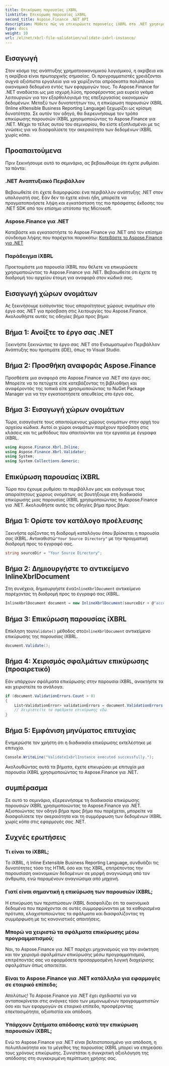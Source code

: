 ```yaml
---
title: Επικύρωση παρουσίας iXBRL
linktitle: Επικύρωση παρουσίας iXBRL
second_title: Aspose.Finance .NET API
description: Μάθετε πώς να επικυρώνετε παρουσίες iXBRL στο .NET χρησιμοποιώντας το Aspose.Finance. Διασφαλίστε την ακεραιότητα και τη συμμόρφωση των δεδομένων χωρίς κόπο. #Aspose #Finance #iXBRL
type: docs
weight: 10
url: /el/net/xbrl-file-validation/validate-ixbrl-instance/
---
```

## Εισαγωγή
Στον κόσμο της ανάπτυξης χρηματοοικονομικού λογισμικού, η ακρίβεια και η ακρίβεια είναι πρωταρχικής σημασίας. Οι προγραμματιστές χρειάζονται συχνά αξιόπιστα εργαλεία για να χειρίζονται απρόσκοπτα πολύπλοκα οικονομικά δεδομένα εντός των εφαρμογών τους. Το Aspose.Finance for .NET αναδύεται ως μια ισχυρή λύση, προσφέροντας μια ευρεία γκάμα λειτουργιών για τον εξορθολογισμό της επεξεργασίας οικονομικών δεδομένων. Μεταξύ των δυνατοτήτων του, η επικύρωση παρουσιών iXBRL (Inline eXtensible Business Reporting Language) ξεχωρίζει ως κρίσιμη δυνατότητα. Σε αυτόν τον οδηγό, θα διερευνήσουμε τον τρόπο επικύρωσης παρουσιών iXBRL χρησιμοποιώντας το Aspose.Finance για .NET. Μέχρι το τέλος αυτού του σεμιναρίου, θα είστε εξοπλισμένοι με τις γνώσεις για να διασφαλίσετε την ακεραιότητα των δεδομένων iXBRL χωρίς κόπο.
## Προαπαιτούμενα
Πριν ξεκινήσουμε αυτό το σεμινάριο, ας βεβαιωθούμε ότι έχετε ρυθμίσει τα πάντα:
### .NET Αναπτυξιακό Περιβάλλον
Βεβαιωθείτε ότι έχετε διαμορφώσει ένα περιβάλλον ανάπτυξης .NET στον υπολογιστή σας. Εάν δεν το έχετε κάνει ήδη, μπορείτε να πραγματοποιήσετε λήψη και εγκατάσταση της πιο πρόσφατης έκδοσης του .NET SDK από τον επίσημο ιστότοπο της Microsoft.
### Aspose.Finance για .NET
Κατεβάστε και εγκαταστήστε το Aspose.Finance για .NET από τον επίσημο σύνδεσμο λήψης που παρέχεται παρακάτω:
[Κατεβάστε το Aspose.Finance για .NET](https://releases.aspose.com/finance/net/)
### Παράδειγμα iXBRL
Προετοιμάστε μια παρουσία iXBRL που θέλετε να επικυρώσετε χρησιμοποιώντας το Aspose.Finance για .NET. Βεβαιωθείτε ότι έχετε τη διαδρομή του αρχείου έτοιμη για αναφορά στον κώδικά σας.
## Εισαγωγή χώρων ονομάτων
Ας ξεκινήσουμε εισάγοντας τους απαραίτητους χώρους ονομάτων στο έργο σας .NET για πρόσβαση στις λειτουργίες του Aspose.Finance. Ακολουθήστε αυτές τις οδηγίες βήμα προς βήμα:
## Βήμα 1: Ανοίξτε το έργο σας .NET
Ξεκινήστε ξεκινώντας το έργο σας .NET στο Ενσωματωμένο Περιβάλλον Ανάπτυξης που προτιμάτε (IDE), όπως το Visual Studio.
## Βήμα 2: Προσθήκη αναφοράς Aspose.Finance
Προσθέστε μια αναφορά στο Aspose.Finance για .NET στο έργο σας. Μπορείτε να το πετύχετε είτε κατεβάζοντας τη βιβλιοθήκη και αναφέροντάς της τοπικά είτε χρησιμοποιώντας το NuGet Package Manager για να την εγκαταστήσετε απευθείας στο έργο σας.
## Βήμα 3: Εισαγωγή χώρων ονομάτων
Τώρα, εισαγάγετε τους απαιτούμενους χώρους ονομάτων στην αρχή του αρχείου κώδικα. Αυτοί οι χώροι ονομάτων παρέχουν πρόσβαση στις κλάσεις και τις μεθόδους που απαιτούνται για την εργασία με έγγραφα iXBRL.
```csharp
using Aspose.Finance.Xbrl.Inline;
using Aspose.Finance.Xbrl.Validator;
using System;
using System.Collections.Generic;
```
## Επικύρωση παρουσίας iXBRL
Τώρα που έχουμε ρυθμίσει το περιβάλλον μας και εισάγουμε τους απαραίτητους χώρους ονομάτων, ας βουτήξουμε στη διαδικασία επικύρωσης μιας παρουσίας iXBRL χρησιμοποιώντας το Aspose.Finance για .NET. Ακολουθήστε αυτές τις οδηγίες βήμα προς βήμα:
## Βήμα 1: Ορίστε τον κατάλογο προέλευσης
 Ξεκινήστε ορίζοντας τη διαδρομή καταλόγου όπου βρίσκεται η παρουσία σας iXBRL. Αντικαθιστώ`"Your Source Directory"` με την πραγματική διαδρομή προς το έγγραφό σας.
```csharp
string sourceDir = "Your Source Directory";
```
## Βήμα 2: Δημιουργήστε το αντικείμενο InlineXbrlDocument
 Στη συνέχεια, δημιουργήστε ένα`InlineXbrlDocument` αντικείμενο παρέχοντας τη διαδρομή προς το έγγραφό σας iXBRL.
```csharp
InlineXbrlDocument document = new InlineXbrlDocument(sourceDir + @"account_1.html");
```
## Βήμα 3: Επικύρωση παρουσίας iXBRL
 Επίκληση του`Validate()` μέθοδος στο`InlineXbrlDocument` αντικείμενο επικύρωσης της παρουσίας iXBRL.
```csharp
document.Validate();
```
## Βήμα 4: Χειρισμός σφαλμάτων επικύρωσης (προαιρετικό)
Εάν υπάρχουν σφάλματα επικύρωσης στην παρουσία iXBRL, ανακτήστε τα και χειριστείτε τα ανάλογα.
```csharp
if (document.ValidationErrors.Count > 0)
{
    List<ValidationError> validationErrors = document.ValidationErrors;
    // Χειριστείτε τα σφάλματα επικύρωσης εδώ
}
```
## Βήμα 5: Εμφάνιση μηνύματος επιτυχίας
Ενημερώστε τον χρήστη ότι η διαδικασία επικύρωσης εκτελέστηκε με επιτυχία.
```csharp
Console.WriteLine("ValidateIxbrlInstance executed successfully.");
```
Ακολουθώντας αυτά τα βήματα, έχετε επικυρώσει με επιτυχία μια παρουσία iXBRL χρησιμοποιώντας το Aspose.Finance για .NET.
## συμπέρασμα
Σε αυτό το σεμινάριο, εξερευνήσαμε τη διαδικασία επικύρωσης παρουσιών iXBRL χρησιμοποιώντας το Aspose.Finance για .NET. Αξιοποιώντας τον οδηγό βήμα προς βήμα που παρέχεται, μπορείτε να διασφαλίσετε την ακεραιότητα και τη συμμόρφωση των δεδομένων iXBRL χωρίς κόπο στις εφαρμογές σας .NET.
## Συχνές ερωτήσεις
### Τι είναι το iXBRL;
Το iXBRL, ή Inline Extensible Business Reporting Language, συνδυάζει τις δυνατότητες τόσο της HTML όσο και της XBRL, επιτρέποντας την παρουσίαση οικονομικών δεδομένων σε μορφή αναγνώσιμη από τον άνθρωπο, ενώ παραμένουν αναγνώσιμα από μηχανή.
### Γιατί είναι σημαντική η επικύρωση των παρουσιών iXBRL;
Η επικύρωση των περιπτώσεων iXBRL διασφαλίζει ότι τα οικονομικά δεδομένα που περιέχονται σε αυτές συμμορφώνονται με τα καθορισμένα πρότυπα, ελαχιστοποιώντας τα σφάλματα και διασφαλίζοντας τη συμμόρφωση με τις κανονιστικές απαιτήσεις.
### Μπορώ να χειριστώ τα σφάλματα επικύρωσης μέσω προγραμματισμού;
Ναι, το Aspose.Finance για .NET παρέχει μηχανισμούς για την ανάκτηση και τον χειρισμό σφαλμάτων επικύρωσης μέσω προγραμματισμού, επιτρέποντάς σας να εφαρμόσετε προσαρμοσμένη λογική διαχείρισης σφαλμάτων όπως απαιτείται.
### Είναι το Aspose.Finance για .NET κατάλληλο για εφαρμογές σε εταιρικό επίπεδο;
Απολύτως! Το Aspose.Finance για .NET έχει σχεδιαστεί για να ανταποκρίνεται στις ανάγκες τόσο των μεμονωμένων προγραμματιστών όσο και των εφαρμογών σε εταιρικό επίπεδο, προσφέροντας επεκτασιμότητα, αξιοπιστία και απόδοση.
### Υπάρχουν ζητήματα απόδοσης κατά την επικύρωση παρουσιών iXBRL;
Ενώ το Aspose.Finance για .NET είναι βελτιστοποιημένο για απόδοση, η πολυπλοκότητα και το μέγεθος της παρουσίας iXBRL μπορεί να επηρεάσει τους χρόνους επικύρωσης. Συνιστάται η συγκριτική αξιολόγηση της απόδοσης στη συγκεκριμένη περίπτωση χρήσης σας.